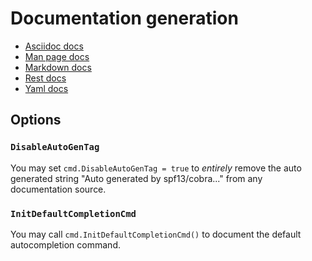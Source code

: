 # Documentation generation

- [Asciidoc docs](./asciidoc_docs.md)
- [Man page docs](./man_docs.md)
- [Markdown docs](./md_docs.md)
- [Rest docs](./rest_docs.md)
- [Yaml docs](./yaml_docs.md)

## Options
### `DisableAutoGenTag`

You may set `cmd.DisableAutoGenTag = true`
to _entirely_ remove the auto generated string "Auto generated by spf13/cobra..."
from any documentation source.

### `InitDefaultCompletionCmd`

You may call `cmd.InitDefaultCompletionCmd()` to document the default autocompletion command.
